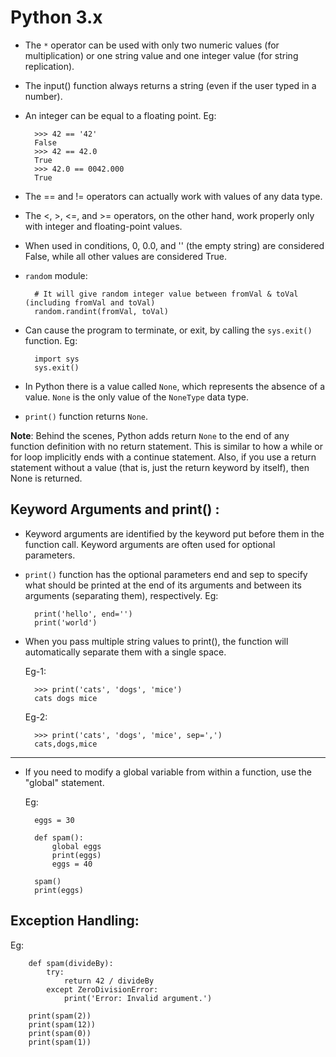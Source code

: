 # Python 3.x

- The `*` operator can be used with only two numeric values (for multiplication) or one string value and one integer value (for string replication).
- The input() function always returns a string (even if the user typed in a number).
- An integer can be equal to a floating point.
  Eg:

  ```
  	>>> 42 == '42'
  	False
  	>>> 42 == 42.0
  	True
  	>>> 42.0 == 0042.000
  	True
  ```

- The == and != operators can actually work with values of any data type.
- The <, >, <=, and >= operators, on the other hand, work properly only with integer and floating-point values.
- When used in conditions, 0, 0.0, and '' (the empty string) are considered False, while all other values are considered True.

- `random` module:

  ```
  	# It will give random integer value between fromVal & toVal (including fromVal and toVal)
  	random.randint(fromVal, toVal)
  ```

- Can cause the program to terminate, or exit, by calling the `sys.exit()` function.
  Eg:

  ```
  	import sys
  	sys.exit()
  ```

- In Python there is a value called `None`, which represents the absence of a value. `None` is the only value of the `NoneType` data type.
- `print()` function returns `None`.

**Note**: Behind the scenes, Python adds return `None` to the end of any function definition with no return statement. This is similar to how a while or for loop implicitly ends with a continue statement. Also, if you use a return statement without a value (that is, just the return keyword by itself), then None is returned.

## Keyword Arguments and print() :

- Keyword arguments are identified by the keyword put before them in the function call. Keyword arguments are often used for optional parameters.
- `print()` function has the optional parameters end and sep to specify what should be printed at the end of its arguments and between its arguments (separating them), respectively.
  Eg:

  ```
  	print('hello', end='')
  	print('world')
  ```

- When you pass multiple string values to print(), the function will automatically separate them with a single space.

  Eg-1:

  ```
  	>>> print('cats', 'dogs', 'mice')
  	cats dogs mice
  ```

  Eg-2:

  ```
  	>>> print('cats', 'dogs', 'mice', sep=',')
  	cats,dogs,mice
  ```

---

- If you need to modify a global variable from within a function, use the "global" statement.

  Eg:

  ```
  	eggs = 30

  	def spam():
  		global eggs
  		print(eggs)
  		eggs = 40

  	spam()
  	print(eggs)
  ```

## Exception Handling:

Eg:

```
	def spam(divideBy):
		try:
			return 42 / divideBy
		except ZeroDivisionError:
			print('Error: Invalid argument.')

	print(spam(2))
	print(spam(12))
	print(spam(0))
	print(spam(1))
```
